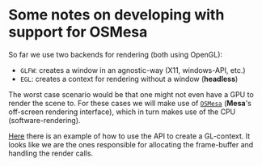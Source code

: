 # Some notes on developing with support for OSMesa

So far we use two backends for rendering (both using OpenGL):

* `GLFW`: creates a window in an agnostic-way (X11, windows-API, etc.)
* `EGL`: creates a context for rendering without a window (**headless**)

The worst case scenario would be that one might not even have a GPU to render the
scene to. For these cases we will make use of [`OSMesa`][0] (**Mesa**'s off-screen
rendering interface), which in turn makes use of the CPU (software-rendering).

[Here][2] there is an example of how to use the API to create a GL-context. It
looks like we are the ones responsible for allocating the frame-buffer and handling
the render calls.


[0]: <https://docs.mesa3d.org/osmesa.html#> (osmesa-docs)
[1]: <https://gitlab.freedesktop.org/mesa/demos> (mesa-demos-repository)
[2]: <https://gitlab.freedesktop.org/mesa/demos/-/blob/main/src/osdemos/osdemo.c> (osmesa-sample-demo)
